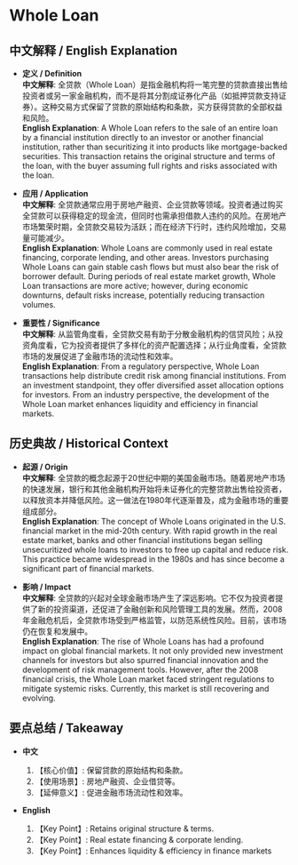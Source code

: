 # Whole Loan

## 中文解释 / English Explanation

* **定义 / Definition**  
  **中文解释**: 全贷款（Whole Loan）是指金融机构将一笔完整的贷款直接出售给投资者或另一家金融机构，而不是将其分割成证券化产品（如抵押贷款支持证券）。这种交易方式保留了贷款的原始结构和条款，买方获得贷款的全部权益和风险。  
  **English Explanation**: A Whole Loan refers to the sale of an entire loan by a financial institution directly to an investor or another financial institution, rather than securitizing it into products like mortgage-backed securities. This transaction retains the original structure and terms of the loan, with the buyer assuming full rights and risks associated with the loan.

* **应用 / Application**  
  **中文解释**: 全贷款通常应用于房地产融资、企业贷款等领域。投资者通过购买全贷款可以获得稳定的现金流，但同时也需承担借款人违约的风险。在房地产市场繁荣时期，全贷款交易较为活跃；而在经济下行时，违约风险增加，交易量可能减少。  
  **English Explanation**: Whole Loans are commonly used in real estate financing, corporate lending, and other areas. Investors purchasing Whole Loans can gain stable cash flows but must also bear the risk of borrower default. During periods of real estate market growth, Whole Loan transactions are more active; however, during economic downturns, default risks increase, potentially reducing transaction volumes.

* **重要性 / Significance**  
  **中文解释**: 从监管角度看，全贷款交易有助于分散金融机构的信贷风险；从投资角度看，它为投资者提供了多样化的资产配置选择；从行业角度看，全贷款市场的发展促进了金融市场的流动性和效率。  
  **English Explanation**: From a regulatory perspective, Whole Loan transactions help distribute credit risk among financial institutions. From an investment standpoint, they offer diversified asset allocation options for investors. From an industry perspective, the development of the Whole Loan market enhances liquidity and efficiency in financial markets.

## 历史典故 / Historical Context

* **起源 / Origin**  
  **中文解释**: 全贷款的概念起源于20世纪中期的美国金融市场。随着房地产市场的快速发展，银行和其他金融机构开始将未证券化的完整贷款出售给投资者，以释放资本并降低风险。这一做法在1980年代逐渐普及，成为金融市场的重要组成部分。  
  **English Explanation**: The concept of Whole Loans originated in the U.S. financial market in the mid-20th century. With rapid growth in the real estate market, banks and other financial institutions began selling unsecuritized whole loans to investors to free up capital and reduce risk. This practice became widespread in the 1980s and has since become a significant part of financial markets.

* **影响 / Impact**  
  **中文解释**: 全贷款的兴起对全球金融市场产生了深远影响。它不仅为投资者提供了新的投资渠道，还促进了金融创新和风险管理工具的发展。然而，2008年金融危机后，全贷款市场受到严格监管，以防范系统性风险。目前，该市场仍在恢复和发展中。  
  **English Explanation**: The rise of Whole Loans has had a profound impact on global financial markets. It not only provided new investment channels for investors but also spurred financial innovation and the development of risk management tools. However, after the 2008 financial crisis, the Whole Loan market faced stringent regulations to mitigate systemic risks. Currently, this market is still recovering and evolving.

## 要点总结 / Takeaway

* **中文**  
  1. 【核心价值】:  保留贷款的原始结构和条款。
  2. 【使用场景】:  房地产融资、企业借贷等。
  3. 【延伸意义】:  促进金融市场流动性和效率。

* **English**  
  1. 【Key Point】: Retains original structure & terms.
  2. 【Key Point】: Real estate financing & corporate lending.
  3. 【Key Point】: Enhances liquidity & efficiency in finance markets